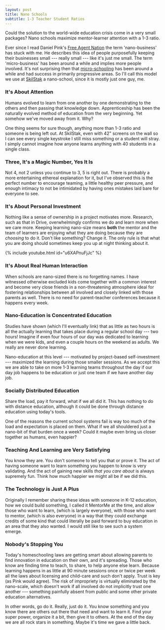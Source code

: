 ```yaml
---
layout: post
title: Nano Schools
subtitle: 1-3 Teacher Student Ratios
---
```


Could the solution to the world-wide education crisis come in a very small
packages? Nano schools maximize mentor-learner attention with a 1-3 ratio.

Ever since I read Daniel Pink's [Free Agent Nation][] the term
'nano-business' has stuck with me. He describes this idea of people
purposefully keeping their businesses small --- really small --- like
it's just me small. The term 'micro-business' has been around a while
and implies more people involved. It's not surprising then that
[micro-schooling][] has been around a while and had success in
primarily progressive areas. So I'll call this model we use at
[SkilStak][] a nano-school, since it is mostly just one guy, me.

### It's About Attention

Humans evolved to learn from one another by one demonstrating to the
others and then passing that knowledge down. Apprenticeship has been
the naturally evolved method of education from the very beginning. Yet
somehow we've moved away from it. Why?

One thing seems for sure though, anything more than 1-3 ratio and someone
is being left out. At SkilStak, even with 42" screens on the wall so I can
see every single keystroke I still miss something or a student will stray.
I simply cannot imagine how anyone learns anything with 40 students in a
single class.

### Three, It's a Magic Number, Yes It Is

Not 4, not 2 unless you continue to 3, 5 is right out. There is probably a
more entertaining ethereal explanation for it, but I've observed this is
the perfect number to encourage teaming, a little healthy peer pressure,
and enough intimacy to not be intimidated by having ones mistakes laid
bare for everyone to see.

### It's About Personal Investment

Nothing like a sense of ownership in a project motivates more. Research,
such as that in Drive, overwhelmingly confirms we do and learn more
when we care more. Keeping learning nano-size means **both** the mentor
and the team of learners are enjoying what they are doing because they
are *choosing* to do it. Don't like something? Change it. The only
rule is that what you are doing should sometimes keep you up at night
thinking about it.

{% include youtube.html id="u6XAPnuFjJc" %}

### It's About Real Human Interaction

When schools are nano-sized there is no forgetting names. I have
witnessed otherwise excluded kids come together with a common interest
and become very close friends in a non-threatening atmosphere ideal
for fostering relationships between all involved and closely linked
with those parents as well. There is no need for parent-teacher
conferences because it happens every week.

### Nano-Education is Concentrated Education

Studies have shown (which I'll eventually link) that as little as
two hours is all the actually learning that takes place during a regular
school day --- two hours! Imagine if even four hours of our day was
dedicated to learning when we were kids, and even a couple hours on
the weekend as adults. We really are never done learning.

Nano-education at this level --- motivated by project-based
self-investment --- maximized the learning during those smaller
sessions. As we accept this we are able to take on more 1-3 learning
teams throughout the day if our day job happens to be education or
just one team if we have another day job.

### Socially Distributed Education

Share the load, pay it forward, what if we all did it. This has
nothing to do with distance education, although it could be done
through distance education using today's tools.

One of the reasons the current school systems fail is way too much of
the load and expectation is placed on them. What if we all shouldered
just a nano-bit of that burden once a week? Could it maybe even bring
us closer together as humans, even happier?

### Teaching And Learning are Very Satisfying

You know they are. You don't someone to tell you that or prove it. The
act of having someone want to learn something you happen to know is
very validating. And the act of gaining new skills *that you care
about* is always supremely fun. Think how much happier we might all be
if we did this.

### The Technology is Just A Plus

Originally I remember sharing these ideas with someone in K-12
education, how we could build something, I called it MentorMe at the
time, and allow those who want to learn, (which is largely everyone),
with those who want to mentor, (which is also everyone) in a way that
they could exchange credits of some kind that could literally be paid
forward to buy education in an area that they also wanted. I would
still like to see such a system emerge.

### Nobody's Stopping You

Today's homeschooling laws are getting smart about allowing parents to
find innovation in education on their own, and it's spreading. Those
who know are finding time to teach, to share, to help anyone else
learn. Because learning happens in as little at 90 minute sessions
once or twice per week all the laws about licensing and child-care and
such don't apply. Trust is key (as Pink would agree). The risk of
impropriety is virtually eliminated by the nano-scale, which doesn't
work if all involved do not implicitly trust one another --- something
painfully absent from public and some other private education
alternatives.

In other words, go do it. Really, just do it. You know something and
you know there are others out there that need and want to learn it.
Find your super power, organize it a bit, then give it to others. At
the end of the day we are all rock stars in something. Maybe it's time
we gave a little back.

[Free Agent Nation]: http://www.amazon.com/Free-Agent-Nation-Working-Yourself/dp/0446678791
[SkilStak]: http://facebook.com/skilstak
[micro-schooling]: http://en.wikipedia.org/wiki/Micro-schooling

